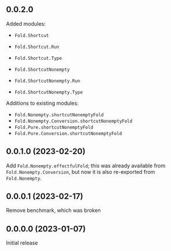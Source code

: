 ## 0.0.2.0

Added modules:

- `Fold.Shortcut`
- `Fold.Shortcut.Run`
- `Fold.Shortcut.Type`

- `Fold.ShortcutNonempty`
- `Fold.ShortcutNonempty.Run`
- `Fold.ShortcutNonempty.Type`

Additions to existing modules:

- `Fold.Nonempty.shortcutNonemptyFold`
- `Fold.Nonempty.Conversion.shortcutNonemptyFold`
- `Fold.Pure.shortcutNonemptyFold`
- `Fold.Pure.Conversion.shortcutNonemptyFold`

## 0.0.1.0 (2023-02-20)

Add `Fold.Nonempty.effectfulFold`; this was already available from
`Fold.Nonempty.Conversion`, but now it is also re-exported from `Fold.Nonempty`.

## 0.0.0.1 (2023-02-17)

Remove benchmark, which was broken

## 0.0.0.0 (2023-01-07)

Initial release
